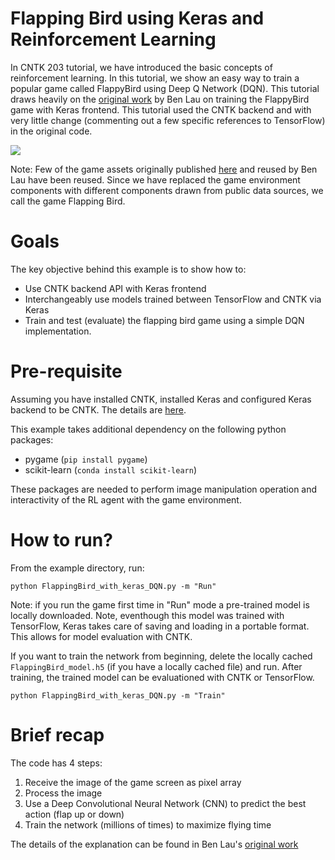 # Flapping Bird using Keras and Reinforcement Learning

In CNTK 203 tutorial, we have introduced the basic concepts of reinforcement
learning. In this tutorial, we show an easy way to train a popular game called
FlappyBird using Deep Q Network (DQN). This tutorial draws heavily on the
[original work](https://yanpanlau.github.io/2016/07/10/FlappyBird-Keras.html)
by Ben Lau on training the FlappyBird game with Keras frontend. This tutorial
used the CNTK backend and with very little change (commenting out a few specific
  references to TensorFlow) in the original code. 

![](animation.gif)

Note: Few of the game assets originally published [here](https://github.com/sourabhv/FlapPyBird)
and reused by Ben Lau have been reused. Since we have replaced the 
game environment components with different components drawn from public data 
sources, we call the game Flapping Bird.

# Goals

The key objective behind this example is to show how to:
- Use CNTK backend API with Keras frontend
- Interchangeably use models trained between TensorFlow and CNTK via Keras
- Train and test (evaluate) the flapping bird game using a simple DQN implementation.

# Pre-requisite

Assuming you have installed CNTK, installed Keras and configured Keras
backend to be CNTK. The details are [here](https://docs.microsoft.com/en-us/cognitive-toolkit/using-cntk-with-keras).

This example takes additional dependency on the following python packages:
- pygame (`pip install pygame`)
- scikit-learn (`conda install scikit-learn`)

These packages are needed to perform image manipulation operation and interactivity
of the RL agent with the game environment.

# How to run?

From the example directory, run:

```
python FlappingBird_with_keras_DQN.py -m "Run"
```

Note: if you run the game first time in "Run" mode a pre-trained model is
locally downloaded. Note, eventhough this model was trained with TensorFlow,
Keras takes care of saving and loading in a portable format. This allows for 
model evaluation with CNTK.

If you want to train the network from beginning, delete the locally cached
`FlappingBird_model.h5` (if you have a locally cached file) and run. After 
training, the trained model can be evaluationed with CNTK or TensorFlow.

```
python FlappingBird_with_keras_DQN.py -m "Train"
```

# Brief recap

The code has 4 steps:

1. Receive the image of the game screen as pixel array
2. Process the image
3. Use a Deep Convolutional Neural Network (CNN) to predict the best action
(flap up or down)
4. Train the network (millions of times) to maximize flying time

The details of the explanation can be found in Ben Lau's
[original work](https://yanpanlau.github.io/2016/07/10/FlappyBird-Keras.html)
